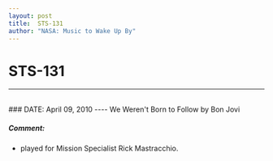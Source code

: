 ```yaml
---
layout: post
title:  STS-131
author: "NASA: Music to Wake Up By"
---
```


# STS-131
----
<br/>
### DATE: April 09, 2010
----
We Weren't Born to Follow by Bon Jovi

##### Comment:
* played for Mission Specialist Rick Mastracchio.
